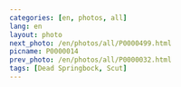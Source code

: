 ```yaml
---
categories: [en, photos, all]
lang: en
layout: photo
next_photo: /en/photos/all/P0000499.html
picname: P0000014
prev_photo: /en/photos/all/P0000032.html
tags: [Dead Springbock, Scut]
---
```

